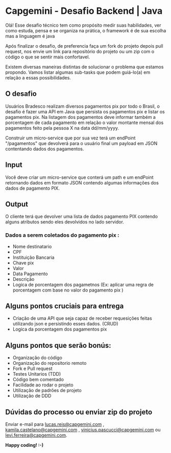 # Capgemini - Desafio Backend | Java

Olá! Esse desafio técnico tem como propósito medir suas habilidades, ver como estuda, pensa e se organiza na prática, o  framework é de sua escolha mas a linguagem é java

Após finalizar o desafio, de preferencia faça um fork do projeto depois pull request, nos envie um link para repositório do projeto ou um zip com o código o que se sentir mais confortavel.

Existem diversas maneiras distintas de solucionar o problema que estamos propondo. Vamos listar algumas sub-tasks que podem guiá-lo(a) em relação a essas possibilidades.

## O desafio
Usuários Bradesco realizam diversos pagamentos pix por todo o Brasil, o desafio é fazer uma API em Java que persista os pagamentos pix e listar os pagamentos pix. Na listagem dos pagamentos deve informar também a porcentagem de cada pagamento em relação o valor montante mensal dos pagamentos feito pela pessoa  X na data dd/mm/yyyy. 

Construir um micro-service que por sua vez terá um endPoint "/pagamentos" que  devolverá para o usuário final um payload em JSON contentando dados dos pagamentos.

## Input
Você deve criar um micro-service que conterá um path e um endPoint retornando dados em formato JSON contendo algumas informações dos dados de pagamento PIX.

## Output
O cliente terá que devolver uma lista de dados pagamento PIX contendo alguns atributos sendo eles  devolvidos no lado servidor.

### Dados a serem coletados do pagamento pix :

* Nome destinatario
* CPF
* Instituição Bancaria
* Chave pix
* Valor
* Data Pagamento
* Descrição
* Logica de porcentagem dos pagametnos (Ex: aplicar uma regra de porcentagem com base no valor do pagamento pix )

## Alguns pontos cruciais para entrega

* Criação de uma API que seja capaz de receber requesições feitas utilizando json e persistindo esses dados. (CRUD)
* Logica da porcentagem dos pagamentos pix

## Alguns pontos que serão bonús:

* Organização do código 
* Organização do repositorio remoto
* Fork e Pull request
* Testes Unitarios (TDD)
* Código bem comentado 
* Facilidade ao rodar o projeto
* Utilização de padrões de projeto 
* Utilização de DDD

## Dúvidas do processo ou enviar zip do projeto

Enviar e-mail para  lucas.reis@capgemini.com , kamila.castelano@capgemini.com , vinicius.pascucci@capgemini.com ou  levi.ferreira@capgemini.com.


**Happy coding! :-)**
